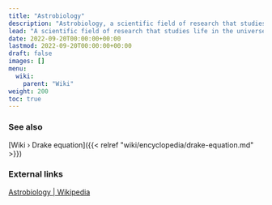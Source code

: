 ```yaml
---
title: "Astrobiology"
description: "Astrobiology, a scientific field of research that studies life in the universe. As life in the Universe hasn't conclusively been observed, astrobiology is foremost interested in under what conditions makes extraterrestrial life possible."
lead: "A scientific field of research that studies life in the universe. As life in the Universe hasn't conclusively been observed, astrobiology is foremost interested in under what conditions makes extraterrestrial life possible."
date: 2022-09-20T00:00:00+00:00
lastmod: 2022-09-20T00:00:00+00:00
draft: false
images: []
menu:
  wiki:
    parent: "Wiki"
weight: 200
toc: true
---
```


### See also

[Wiki › Drake equation]({{< relref "wiki/encyclopedia/drake-equation.md" >}})</br>

### External links

[Astrobiology | Wikipedia](https://en.wikipedia.org/wiki/Astrobiology)
